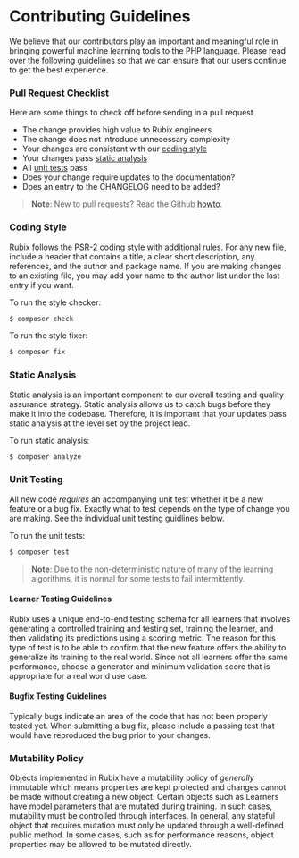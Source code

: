 # Contributing Guidelines
We believe that our contributors play an important and meaningful role in bringing powerful machine learning tools to the PHP language. Please read over the following guidelines so that we can ensure that our users continue to get the best experience.

### Pull Request Checklist
Here are some things to check off before sending in a pull request

- The change provides high value to Rubix engineers
- The change does not introduce unnecessary complexity
- Your changes are consistent with our [coding style](#coding-style)
- Your changes pass [static analysis](#static-analysis)
- All [unit tests](#unit-testing) pass
- Does your change require updates to the documentation?
- Does an entry to the CHANGELOG need to be added?

> **Note**: New to pull requests? Read the Github [howto](https://help.github.com/articles/about-pull-requests/).

### Coding Style
Rubix follows the PSR-2 coding style with additional rules. For any new file, include a header that contains a title, a clear short description, any references, and the author and package name. If you are making changes to an existing file, you may add your name to the author list under the last entry if you want.

To run the style checker:
```sh
$ composer check
```

To run the style fixer:
```sh
$ composer fix
```

### Static Analysis
Static analysis is an important component to our overall testing and quality assurance strategy. Static analysis allows us to catch bugs before they make it into the codebase. Therefore, it is important that your updates pass static analysis at the level set by the project lead.

To run static analysis:
```sh
$ composer analyze
```
  
### Unit Testing
All new code *requires* an accompanying unit test whether it be a new feature or a bug fix. Exactly what to test depends on the type of change you are making. See the individual unit testing guidlines below.

To run the unit tests:
```sh
$ composer test
```

> **Note**: Due to the non-deterministic nature of many of the learning algorithms, it is normal for some tests to fail intermittently.

#### Learner Testing Guidelines
Rubix uses a unique end-to-end testing schema for all learners that involves generating a controlled training and testing set, training the learner, and then validating its predictions using a scoring metric. The reason for this type of test is to be able to confirm that the new feature offers the ability to generalize its training to the real world. Since not all learners offer the same performance, choose a generator and minimum validation score that is appropriate for a real world use case.

#### Bugfix Testing Guidelines
Typically bugs indicate an area of the code that has not been properly tested yet. When submitting a bug fix, please include a passing test that would have reproduced the bug prior to your changes.

### Mutability Policy
Objects implemented in Rubix have a mutability policy of *generally* immutable which means properties are kept protected and changes cannot be made without creating a new object. Certain objects such as Learners have model parameters that are mutated during training. In such cases, mutability must be controlled through interfaces. In general, any stateful object that requires mutation must only be updated through a well-defined public method. In some cases, such as for performance reasons, object properties may be allowed to be mutated directly.